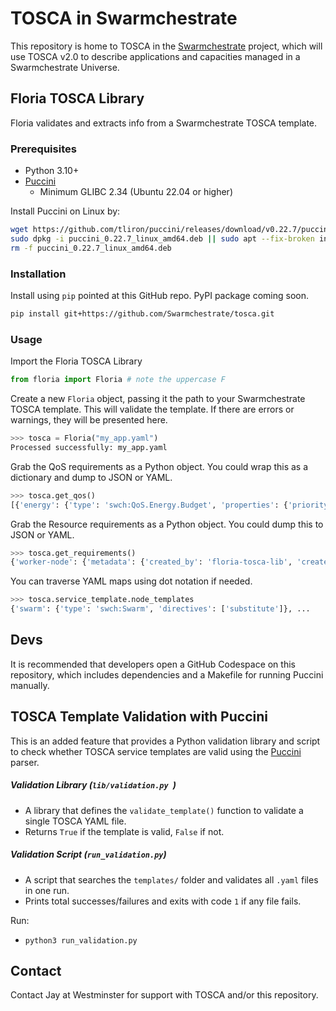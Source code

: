# TOSCA in Swarmchestrate

This repository is home to TOSCA in the [Swarmchestrate](https://www.swarmchestrate.eu/) project, which will use TOSCA v2.0 to describe applications and capacities managed in a Swarmchestrate Universe.


## Floria TOSCA Library

Floria validates and extracts info from a Swarmchestrate TOSCA template.

### Prerequisites
- Python 3.10+
- [Puccini](https://github.com/tliron/puccini)
  - Minimum GLIBC 2.34 (Ubuntu 22.04 or higher)
  
Install Puccini on Linux by:
```sh
wget https://github.com/tliron/puccini/releases/download/v0.22.7/puccini_0.22.7_linux_amd64.deb
sudo dpkg -i puccini_0.22.7_linux_amd64.deb || sudo apt --fix-broken install -y
rm -f puccini_0.22.7_linux_amd64.deb
```

### Installation

Install using `pip` pointed at this GitHub repo. PyPI package coming soon.

```bash
pip install git+https://github.com/Swarmchestrate/tosca.git
```

### Usage

Import the Floria TOSCA Library

```python
from floria import Floria # note the uppercase F
```

Create a new `Floria` object, passing it the path to your Swarmchestrate TOSCA template.
This will validate the template. If there are errors or warnings, they will be presented here.

```python
>>> tosca = Floria("my_app.yaml")
Processed successfully: my_app.yaml 
```

Grab the QoS requirements as a Python object.
You could wrap this as a dictionary and dump to JSON or YAML.

```python
>>> tosca.get_qos()
[{'energy': {'type': 'swch:QoS.Energy.Budget', 'properties': {'priority': 0.3, 'target': 10}}}...
```

Grab the Resource requirements as a Python object.
You could dump this to JSON or YAML.

```python
>>> tosca.get_requirements()
{'worker-node': {'metadata': {'created_by': 'floria-tosca-lib', 'created_at': '2025-09-16T14:51:24Z', 'description': 'Generated from node worker-node', 'version': '1.0'}, 'capabilities': {'host': {'properties': {'num-cpus': {'$greater_than': 4}, 'mem-size': {'$greater_than': '8 GB'}}}, ...
```

You can traverse YAML maps using dot notation if needed.

```python
>>> tosca.service_template.node_templates
{'swarm': {'type': 'swch:Swarm', 'directives': ['substitute']}, ...
```

## Devs

It is recommended that developers open a GitHub Codespace on this repository, which includes dependencies and a Makefile for running Puccini manually.

## TOSCA Template Validation with Puccini

This is an added feature that provides a Python validation library and script to check whether TOSCA service templates are valid using the [Puccini](https://github.com/tliron/puccini) parser.

##### Validation Library (`lib/validation.py `)
- A library that defines the `validate_template()` function to validate a single TOSCA YAML file.
- Returns `True` if the template is valid, `False` if not.

##### Validation Script (`run_validation.py`)
- A script that searches the `templates/` folder and validates all `.yaml` files in one run.
- Prints total successes/failures and exits with code `1` if any file fails.
  
Run:
- `python3 run_validation.py`


## Contact

Contact Jay at Westminster for support with TOSCA and/or this repository.
